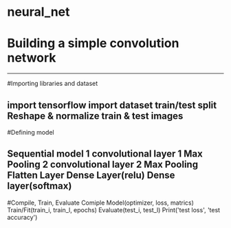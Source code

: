 # neural_net
# Building a simple convolution network
------------------------------
#Importing libraries and dataset

import tensorflow
import dataset
train/test split
Reshape & normalize train & test images
------------------------------
#Defining model

Sequential model
1 convolutional layer
1 Max Pooling
2 convolutional layer
2 Max Pooling
Flatten Layer
Dense Layer(relu)
Dense layer(softmax)
-------------------------------
#Compile, Train, Evaluate
Comiple Model(optimizer, loss, matrics)
Train/Fit(train_i, train_l, epochs)
Evaluate(test_i, test_l)
Print('test loss', 'test accuracy')
